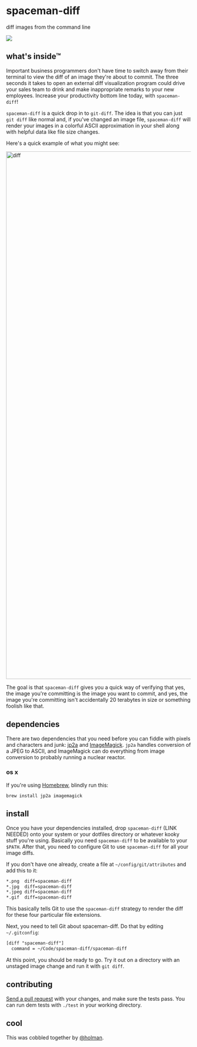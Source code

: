 # spaceman-diff

diff images from the command line

![](https://cloud.githubusercontent.com/assets/2723/3005174/e28c2e00-ddd1-11e3-9dd8-c2c150e0ac86.jpg)

## what's inside™

Important business programmers don't have time to switch away from their terminal to view the diff of an image they're about to commit. The three seconds it takes to open an external diff visualization program could drive your sales team to drink and make inappropriate remarks to your new employees. Increase your productivity bottom line today, with `spaceman-diff`!

`spaceman-diff` is a quick drop in to `git-diff`. The idea is that you can just `git diff` like normal and, if you've changed an image file, `spaceman-diff` will render your images in a colorful ASCII approximation in your shell along with helpful data like file size changes.

Here's a quick example of what you might see:

<img width="1440" alt="diff" src="https://cloud.githubusercontent.com/assets/2723/8864988/3efdaaf8-315d-11e5-9e39-14128d22c69b.png">

The goal is that `spaceman-diff` gives you a quick way of verifying that yes, the image you're committing is the image you want to commit, and yes, the image you're committing isn't accidentally 20 terabytes in size or something foolish like that.

## dependencies

There are two dependencies that you need before you can fiddle with pixels and characters and junk: [jp2a][jp2a] and [ImageMagick][imagemagick]. `jp2a` handles conversion of a JPEG to ASCII, and ImageMagick can do everything from image conversion to probably running a nuclear reactor.

### os x

If you're using [Homebrew][brew], blindly run this:

    brew install jp2a imagemagick

## install

Once you have your dependencies installed, drop `spaceman-diff` (LINK NEEDED) onto your system or your dotfiles directory or whatever kooky stuff you're using. Basically you need `spaceman-diff` to be available to your `$PATH`. After that, you need to configure Git to use `spaceman-diff` for all your image diffs.

If you don't have one already, create a file at `~/config/git/attributes` and add this to it:

```txt
*.png  diff=spaceman-diff
*.jpg  diff=spaceman-diff
*.jpeg diff=spaceman-diff
*.gif  diff=spaceman-diff
```

This basically tells Git to use the `spaceman-diff` strategy to render the diff for these four particular file extensions.

Next, you need to tell Git about spaceman-diff. Do that by editing `~/.gitconfig`:

```txt
[diff "spaceman-diff"]
  command = ~/Code/spaceman-diff/spaceman-diff
```

At this point, you should be ready to go. Try it out on a directory with an unstaged image change and run it with `git diff`.

## contributing

[Send a pull request][pull] with your changes, and make sure the tests pass. You can run dem tests with `./test` in your working directory.

## cool

This was cobbled together by [@holman](https://twitter.com/holman).

[jp2a]:        https://csl.name/jp2a/
[imagemagick]: http://www.imagemagick.org
[brew]:        http://brew.sh
[pull]:        https://github.com/holman/spaceman-diff/compare
